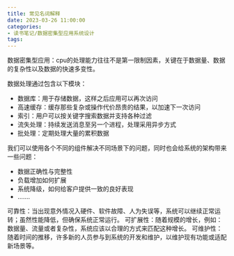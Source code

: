 ```yaml
---
title: 常见名词解释
date: 2023-03-26 11:00:00
categories:
- 读书笔记/数据密集型应用系统设计
tags:
---
```


数据密集型应用：cpu的处理能力往往不是第一限制因素，关键在于数据量、数据的复杂性以及数据的快速多变性。

数据处理通过包含以下模块：
 - 数据库：用于存储数据，这样之后应用可以再次访问
 - 高速缓存：缓存那些复杂或操作代价昂贵的结果，以加速下一次访问
 - 索引：用户可以按关键字搜索数据并支持各种过滤
 - 流失处理：持续发送消息至另一个进程，处理采用异步方式
 - 批处理：定期处理大量的累积数据

我们可以使用各个不同的组件解决不同场景下的问题，同时也会给系统的架构带来一些问题：
 - 数据正确性与完整性
 - 负载增加如何扩展
 - 系统降级，如何给客户提供一致的良好表现
 - .......

可靠性：当出现意外情况入硬件、软件故障、人为失误等，系统可以继续正常运转；虽然性能降低，但确保系统正常运行。
可扩展性：随着规模的增长，例如：数据量、流量或者复杂性，系统应该以合理的方式来匹配这种增长。
可维护性：随着时间的推移，许多新的人员参与到系统的开发和维护，以维护现有功能或适配新场景等。
